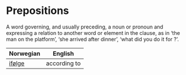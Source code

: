 # Prepositions

A word governing, and usually preceding, a noun or pronoun and expressing a relation to another word or element in the clause, as in ‘the man on the platform’, ‘she arrived after dinner’, ‘what did you do it for ?’.

| Norwegian | English |
| --- | --- |
| [ifølge](https://www.ordnett.no/search?language=no&phrase=ifølge) | according to |

